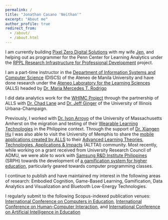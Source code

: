 ```yaml
---
permalink: /
title: "Jonathan Casano 'Neithan'"
excerpt: "About me"
author_profile: true
redirect_from: 
  - /about/
  - /about.html
---
```


I am currently building [Pixel Zero Digital Solutions](https://pixelzero.solutions) with my wife [Jen](https://scholar.google.com/citations?user=2RUD6psAAAAJ&hl=en&oi=ao), and helping out as programmer for the Penn Center for Learning Analytics under the [RPPL
Research Infrastructure for Professional Development](https://annenberg.brown.edu/rppl/about) project.

I am a part-time instructor in the [Department of Information Systems and Computer Science](https://www.facebook.com/admudiscs/) (DISCS) of the Ateneo de Manila University and have done research under the [Ateneo Laboratory for the Learning Sciences](https://alls.ateneo.edu/) (ALLS) headed by [Dr. Maria Mercedes T. Rodrigo](https://scholar.google.com/citations?user=meAacBIAAAAJ&hl=en)

I did data analytics work for the [WHIMC Project](https://whimcproject.web.illinois.edu/) through the partnership of ALLS with [Dr. Chad Lane](https://education.illinois.edu/faculty/h-chad-lane) and [Dr. Jeff Ginger](https://ischool.illinois.edu/people/jeff-ginger) of the University of Illinois Urbana-Champaign.  

Previously, I worked with [Dr. Ivon Arroyo](https://www.umass.edu/education/people/ivon-arroyo) of the University of Massachusetts Amherst on the migration and testing of their [Wearable Learning Technologies](https://stemforall2017.videohall.com/presentations/1027) in the Philippine context. Through the support of [Dr. Xiangen Hu](https://www.memphis.edu/psychology/people/faculty/hu.php) I was also able to visit the University of Memphis to share the [mobile applications created by ALLS](https://play.google.com/store/apps/developer?id=Ateneo+Laboratory+for+the+Learning+Sciences) to their [Advanced Learning Theories, Technologies, Applications & Impacts](https://home.x-in-y.com/)  (ALTTAI) community. Most recently, while working on a grant received from University Research Council of ADMU, we were able to work with [Samsung R&D Institute Philippines](https://research.samsung.com/srph) (SRPH) towards the development of [a gamification system for higher education](https://xiphiasgamification.gnomio.com/), particularly geared towards computer programming classes.

I continue to publish and have maintained my interest in the following areas of research: Embodied Cognition, Game-Based Learning, Gamification, Data Analytics and Visualization and Bluetooth Low-Energy Technologies.

I regularly submit to the following Scopus-indexed publication venues: [International Conference on Computers in Education](https://icce2022.apsce.net/), [International Conference on Human-Computer Interaction](https://2022.hci.international/), and [International Conference on Artificial Intelligence in Education](https://aied2022.webspace.durham.ac.uk/)
